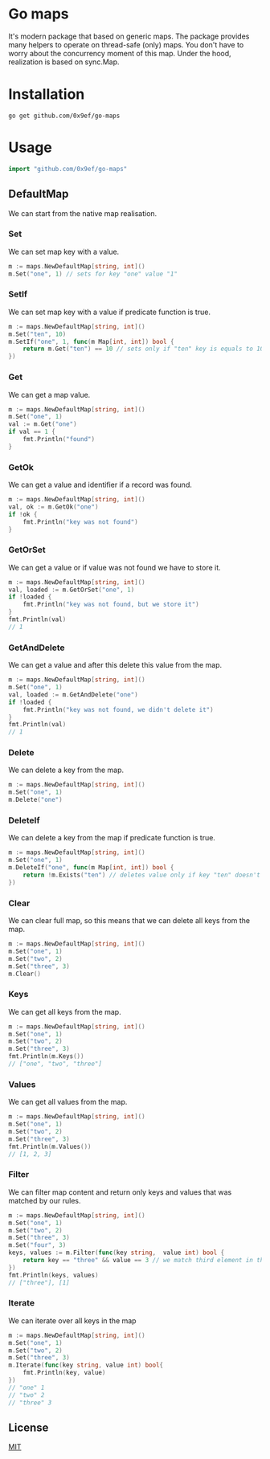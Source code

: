 # Go maps

It's modern package that based on generic maps. The package provides many helpers to operate on thread-safe (only) maps. You don't have to worry about the concurrency moment of this map. Under the hood, realization is based on sync.Map. 

# Installation
``` 
go get github.com/0x9ef/go-maps
```

# Usage
```go
import "github.com/0x9ef/go-maps"
```

## DefaultMap
We can start from the native map realisation. 

### Set
We can set map key with a value. 
```go
m := maps.NewDefaultMap[string, int]()
m.Set("one", 1) // sets for key "one" value "1" 
``` 

### SetIf
We can set map key with a value if predicate function is true. 
```go
m := maps.NewDefaultMap[string, int]()
m.Set("ten", 10)
m.SetIf("one", 1, func(m Map[int, int]) bool {
	return m.Get("ten") == 10 // sets only if "ten" key is equals to 10
})
```  

### Get
We can get a map value.
```go
m := maps.NewDefaultMap[string, int]()
m.Set("one", 1)
val := m.Get("one")
if val == 1 { 
    fmt.Println("found")
}
``` 

### GetOk
We can get a value and identifier if a record was found.
```go
m := maps.NewDefaultMap[string, int]()
val, ok := m.GetOk("one")
if !ok {
    fmt.Println("key was not found")
} 
```   

### GetOrSet
We can get a value or if value was not found we have to store it.
```go
m := maps.NewDefaultMap[string, int]()
val, loaded := m.GetOrSet("one", 1)
if !loaded {
    fmt.Println("key was not found, but we store it")
}
fmt.Println(val)
// 1
```

### GetAndDelete
We can get a value and after this delete this value from the map.
```go
m := maps.NewDefaultMap[string, int]()
m.Set("one", 1)
val, loaded := m.GetAndDelete("one")
if !loaded {
    fmt.Println("key was not found, we didn't delete it")
}
fmt.Println(val)
// 1 
```

### Delete
We can delete a key from the map. 
```go
m := maps.NewDefaultMap[string, int]()
m.Set("one", 1)
m.Delete("one")
```
 
### DeleteIf
We can delete a key from the map if predicate function is true. 
```go
m := maps.NewDefaultMap[string, int]()
m.Set("one", 1)
m.DeleteIf("one", func(m Map[int, int]) bool {
	return !m.Exists("ten") // deletes value only if key "ten" doesn't exists
})
``` 

### Clear
We can clear full map, so this means that we can delete all keys from the map.
```go
m := maps.NewDefaultMap[string, int]()
m.Set("one", 1)
m.Set("two", 2)
m.Set("three", 3)
m.Clear()
``` 

### Keys
We can get all keys from the map.
```go
m := maps.NewDefaultMap[string, int]()
m.Set("one", 1)
m.Set("two", 2)
m.Set("three", 3)
fmt.Println(m.Keys())
// ["one", "two", "three"]
```

### Values
We can get all values from the map.
```go
m := maps.NewDefaultMap[string, int]()
m.Set("one", 1)
m.Set("two", 2)
m.Set("three", 3)
fmt.Println(m.Values())
// [1, 2, 3]
```

### Filter
We can filter map content and return only keys and values that was matched by 
our rules.
```go
m := maps.NewDefaultMap[string, int]()
m.Set("one", 1)
m.Set("two", 2)
m.Set("three", 3)
m.Set("four", 3)
keys, values := m.Filter(func(key string,  value int) bool {
	return key == "three" && value == 3 // we match third element in the map
})
fmt.Println(keys, values)
// ["three"], [1]
```

### Iterate
We can iterate over all keys in the map
```go
m := maps.NewDefaultMap[string, int]()
m.Set("one", 1)
m.Set("two", 2)
m.Set("three", 3)
m.Iterate(func(key string, value int) bool{
    fmt.Println(key, value)
})
// "one" 1
// "two" 2
// "three" 3
```

## License

[MIT](./LICENSE)